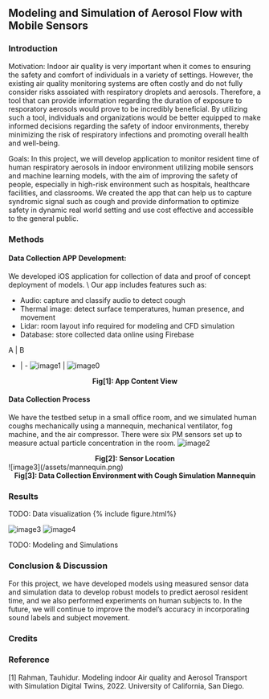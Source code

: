 ## Modeling and Simulation of Aerosol Flow with Mobile Sensors

### Introduction
Motivation:
Indoor air quality is very important when it comes to ensuring the safety and comfort of individuals in a variety of settings. However, the existing air quality monitoring systems are often costly and do not fully consider risks assoiated with respiratory droplets and aerosols. Therefore, a tool that can provide information regarding the duration of exposure to resporatory aerosols would prove to be incredibly beneficial. By utilizing such a tool, individuals and organizations would be better equipped to make informed decisions regarding the safety of indoor environments, thereby minimizing the risk of respiratory infections and promoting overall health and well-being.

Goals:
In this project, we will develop application to monitor resident time of human respiratory aerosols in indoor environment utilizing mobile sensors and machine learning models, with the aim of improving the safety of people, especially in high-risk environment such as hospitals, healthcare facilities, and classrooms. We created the app that can help us to capture syndromic signal such as cough and provide dinformation to optimize safety in dynamic real world setting and use cost effective and accessible to the general public.

### Methods
#### Data Collection APP Development:
We developed iOS application for collection of data and proof of concept deployment of models. \\
Our app includes features such as: 
* Audio: capture and classify audio to detect cough
* Thermal image: detect surface temperatures, human presence, and movement
* Lidar: room layout info required for modeling and CFD simulation
* Database: store collected data online using Firebase

A | B
- | - 
![image1](/assets/app_view.png ) | ![image0](/assets/thermal_audio.png )
<figcaption align = "center"><b>Fig[1]: App Content View</b></figcaption>




#### Data Collection Process
We have the testbed setup in a small office room, and we simulated human coughs mechanically using a mannequin, mechanical ventilator, fog machine, and the air compressor. 
There were six PM sensors set up to measure actual particle concentration in the room.
![image2](/assets/room_layout.png) 
<figcaption align = "center"><b>Fig[2]: Sensor Location</b></figcaption>
![image3](/assets/mannequin.png)
<figcaption align = "center"><b>Fig[3]: Data Collection Environment with Cough Simulation Mannequin</b></figcaption>


### Results
TODO: Data visualization
{% include figure.html%}

![image3](/assets/room_condition.png)
![image4](/assets/model_prediction.png)


TODO: Modeling and Simulations

### Conclusion & Discussion
For this project, we have developed models using measured sensor data and simulation data to develop robust models to predict aerosol resident time, and we also performed experiments on human subjects to. In the future, we will continue to improve the model’s accuracy in incorporating sound labels and subject movement.

### Credits

### Reference
[1] Rahman, Tauhidur. Modeling indoor Air quality and Aerosol Transport with Simulation Digital Twins, 2022. University of California, San Diego.
